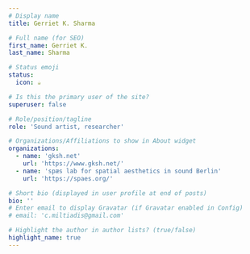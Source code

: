 ```yaml
---
# Display name
title: Gerriet K. Sharma

# Full name (for SEO)
first_name: Gerriet K.
last_name: Sharma

# Status emoji
status:
  icon: ☕️

# Is this the primary user of the site?
superuser: false

# Role/position/tagline
role: 'Sound artist, researcher'

# Organizations/Affiliations to show in About widget
organizations:
  - name: 'gksh.net'
    url: 'https://www.gksh.net/'
  - name: 'spæs lab for spatial aesthetics in sound Berlin'
    url: 'https://spaes.org/'

# Short bio (displayed in user profile at end of posts)
bio: ''
# Enter email to display Gravatar (if Gravatar enabled in Config)
# email: 'c.miltiadis@gmail.com'

# Highlight the author in author lists? (true/false)
highlight_name: true
---
```




<!--
# Social/Academic Networking
# For available icons, see: https://wowchemy.com/docs/getting-started/page-builder/#icons
#   For an email link, use "fas" icon pack, "envelope" icon, and a link in the
#   form "mailto:your-email@example.com" or "/#contact" for contact widget.
social:
  - icon: envelope
    icon_pack: fas
    link: '/#contact'
  - icon: twitter
    icon_pack: fab
    link: https://twitter.com/GeorgeCushen
    label: Follow me on Twitter
    display:
      header: true
  - icon: graduation-cap # Alternatively, use `google-scholar` icon from `ai` icon pack
    icon_pack: fas
    link: https://scholar.google.co.uk/citations?user=sIwtMXoAAAAJ
  - icon: github
    icon_pack: fab
    link: https://github.com/cmiltiadis
  - icon: linkedin
    icon_pack: fab
    link: https://www.linkedin.com/
  # Link to a PDF of your resume/CV.
  # To use: copy your resume to `static/uploads/resume.pdf`, enable `ai` icons in `params.yaml`,
  # and uncomment the lines below.
  - icon: cv
    icon_pack: ai
    link: uploads/resume.pdf

-->